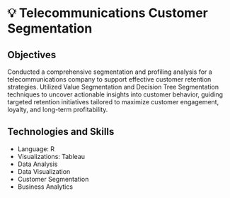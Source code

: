 # 💡 Telecommunications Customer Segmentation
## Objectives  
Conducted a comprehensive segmentation and profiling analysis for a telecommunications company to support effective customer retention strategies. Utilized Value Segmentation and Decision Tree Segmentation techniques to uncover actionable insights into customer behavior, guiding targeted retention initiatives tailored to maximize customer engagement, loyalty, and long-term profitability.  
## Technologies and Skills  
* Language: R  
* Visualizations: Tableau  
* Data Analysis  
* Data Visualization
* Customer Segmentation  
* Business Analytics  
